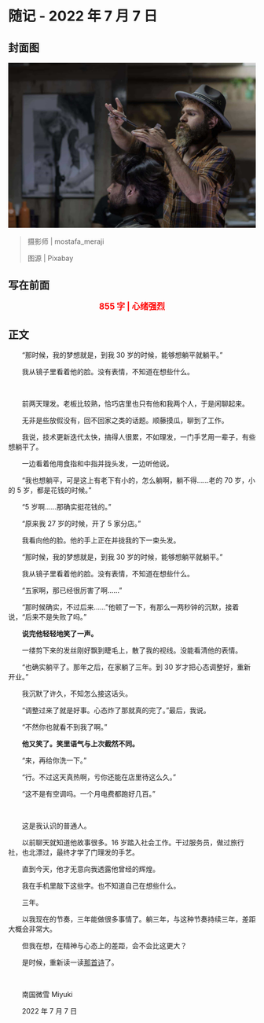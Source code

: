 # 随记 - 2022 年 7 月 7 日

## 封面图

![](https://raw.githubusercontent.com/TinySnow/GithubImageHosting/main/blog/articles/essays/barber-shop-5212059_1920.jpg)

> 摄影师 | mostafa_meraji
>
> 图源 | Pixabay

## 写在前面

<p style="color:red; text-align:center; font-weight:bold; font-size:larger;">855 字 | 心绪强烈</p>

## 正文

　　“那时候，我的梦想就是，到我 30 岁的时候，能够想躺平就躺平。”

　　我从镜子里看着他的脸。没有表情，不知道在想些什么。

<br>

　　前两天理发。老板比较熟，恰巧店里也只有他和我两个人，于是闲聊起来。

　　无非是些放假没有，回不回家之类的话题。顺藤摸瓜，聊到了工作。

　　我说，技术更新迭代太快，搞得人很累，不如理发，一门手艺用一辈子，有些想躺平了。

　　一边看着他用食指和中指并拢头发，一边听他说。

　　“我也想躺平，可是这上有老下有小的，怎么躺啊，躺不得……老的 70 岁，小的 5 岁，都是花钱的时候。”

　　“5 岁啊……那确实挺花钱的。”

　　“原来我 27 岁的时候，开了 5 家分店。”

　　我看向他的脸。他的手上正在并拢我的下一束头发。

　　“那时候，我的梦想就是，到我 30 岁的时候，能够想躺平就躺平。”

　　我从镜子里看着他的脸。没有表情，不知道在想些什么。

　　“五家啊，那已经很厉害了啊……”

　　“那时候确实，不过后来……”他顿了一下，有那么一两秒钟的沉默，接着说，“后来不是失败了吗。”

　　**说完他轻轻地笑了一声。**

　　一缕剪下来的发丝刚好飘到睫毛上，散了我的视线。没能看清他的表情。

　　“也确实躺平了。那年之后，在家躺了三年。到 30 岁才把心态调整好，重新开业。”

　　我沉默了许久，不知怎么接这话头。

　　“调整过来了就是好事。心态炸了那就真的完了。”最后，我说。

　　“不然你也就看不到我了啊。”

　　**他又笑了。笑里语气与上次截然不同。**

　　“来，再给你洗一下。”

　　“行。不过这天真热啊，亏你还能在店里待这么久。”

　　“这不是有空调吗。一个月电费都跑好几百。”

<br>

　　这是我认识的普通人。

　　以前聊天就知道他故事很多。16 岁踏入社会工作。干过服务员，做过旅行社，也北漂过，最终才学了门理发的手艺。

　　直到今天，他才无意向我透露他曾经的辉煌。

　　我在手机里敲下这些字。也不知道自己在想些什么。

　　三年。

　　以我现在的节奏，三年能做很多事情了。躺三年，与这种节奏持续三年，差距大概会非常大。

　　但我在想，在精神与心态上的差距，会不会比这更大？

　　是时候，重新读一读[那首诗](https://mp.weixin.qq.com/s?__biz=Mzg5NTcwNjA4Nw==&mid=2247483830&idx=1&sn=02de41e69d4301717ba7784fa346b73f&chksm=c00d773ef77afe28c84b6e864e3b900f0cbccf0b0740813d3c4724d7ca2f1ea37b153f16428a&scene=21#wechat_redirect)了。

<br>

　　南国微雪 Miyuki

　　2022 年 7 月 7 日